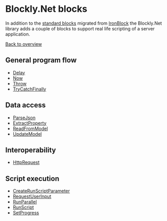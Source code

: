 # Blockly.Net blocks

In addition to the [standard blocks](../Core/Blocks/index.md) migrated from [IronBlock](https://github.com/richorama/IronBlock) the Blockly.Net library adds a couple of blocks to support real life scripting of a server application.

[Back to overview](../Blocks.md)

## General program flow

- [Delay]()
- [Now](Now.md)
- [Throw]()
- [TryCatchFinally]()

## Data access

- [ParseJson]()
- [ExtractProperty]()
- [ReadFromModel]()
- [UpdateModel]()

## Interoperability

- [HttpRequest]()

## Script execution

- [CreateRunScriptParameter]()
- [RequestUserInput]()
- [RunParallel]()
- [RunScript]()
- [SetProgress]()
